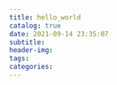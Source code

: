 ```yaml
---
title: hello_world
catalog: true
date: 2021-09-14 23:35:07
subtitle:
header-img:
tags:
categories:
---
```

